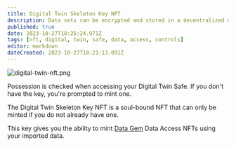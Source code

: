 ```yaml
---
title: Digital Twin Skeleton Key NFT
description: Data sets can be encrypted and stored in a decentralized manner generating a Data Gem NFT that can be sold on data exchanges granting the possessor access to the data set.
published: true
date: 2023-10-27T18:25:24.971Z
tags: [nft, digital, twin, safe, data, access, controls]
editor: markdown
dateCreated: 2023-10-27T18:21:13.091Z
---
```




![digital-twin-nft.png](https://static.crowdsourcingcures.org/img/digital-twin-nft.png)

Possession is checked when accessing your Digital Twin Safe.
If you don't have the key, you're prompted to mint one.

The Digital Twin Skeleton Key NFT is a soul-bound NFT that can only be minted if you do not already have one.

This key gives you the ability to mint [Data Gem](/data-gem-nfts) Data Access NFTs using your imported data.
